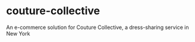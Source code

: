 couture-collective
==================

An e-commerce solution for Couture Collective, a dress-sharing service in New York

